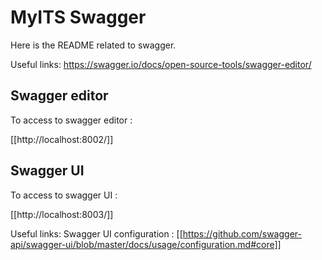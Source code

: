 # MyITS Swagger

Here is the README related to swagger.

Useful links:
https://swagger.io/docs/open-source-tools/swagger-editor/

## Swagger editor

To access to swagger editor :

[[http://localhost:8002/]]

## Swagger UI

To access to swagger UI :

[[http://localhost:8003/]]


Useful links:
Swagger UI configuration : [[https://github.com/swagger-api/swagger-ui/blob/master/docs/usage/configuration.md#core]]

